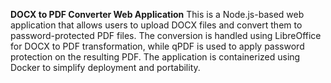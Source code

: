 **DOCX to PDF Converter Web Application**
This is a Node.js-based web application that allows users to upload DOCX files and convert them to password-protected PDF files. The conversion is handled using LibreOffice for DOCX to PDF transformation, while qPDF is used to apply password protection on the resulting PDF. The application is containerized using Docker to simplify deployment and portability.
